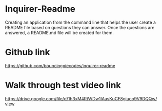 # Inquirer-Readme 

Creating an application from the command line that helps the user create a README file based on questions they can answer. Once the questions are answered, a README.md file will be created for them.

# Github link
https://github.com/bouncingpiecodes/inquirer-readme

# Walk through test video link
https://drive.google.com/file/d/1h3xM4RtWDw1IAasKuCF8giuco9V9DQQw/view




